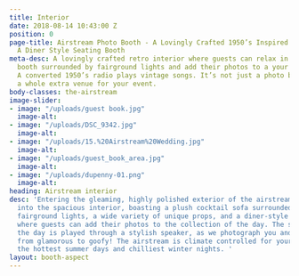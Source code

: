 ```yaml
---
title: Interior
date: 2018-08-14 10:43:00 Z
position: 0
page-title: Airstream Photo Booth - A Lovingly Crafted 1950’s Inspired Interior With
  A Diner Style Seating Booth
meta-desc: A lovingly crafted retro interior where guests can relax in a luxury seating
  booth surrounded by fairground lights and add their photos to a your guest book.
  A converted 1950’s radio plays vintage songs. It’s not just a photo booth, it’s
  a whole extra venue for your event.
body-classes: the-airstream
image-slider:
- image: "/uploads/guest book.jpg"
  image-alt: 
- image: "/uploads/DSC_9342.jpg"
  image-alt: 
- image: "/uploads/15.%20Airstream%20Wedding.jpg"
  image-alt: 
- image: "/uploads/guest_book_area.jpg"
  image-alt: 
- image: "/uploads/dupenny-01.png"
  image-alt: 
heading: Airstream interior
desc: 'Entering the gleaming, highly polished exterior of the airstream, you are immersed
  into the spacious interior, boasting a plush cocktail sofa surrounded by cheerful
  fairground lights, a wide variety of unique props, and a diner-style guestbook area,
  where guests can add their photos to the collection of the day. The soundtrack for
  the day is played through a stylish speaker, as we photograph you and your guests,
  from glamorous to goofy! The airstream is climate controlled for your comfort on
  the hottest summer days and chilliest winter nights. '
layout: booth-aspect
---
```


